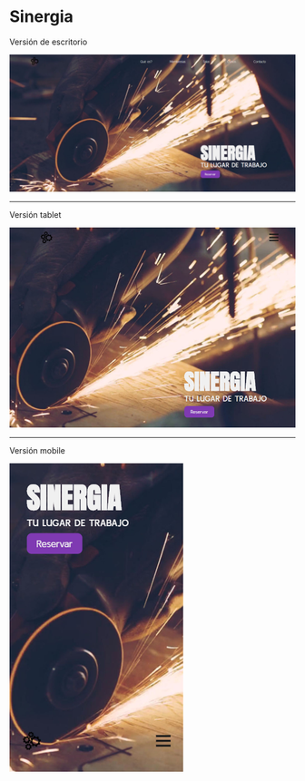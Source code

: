 # Sinergia

Versión de escritorio


![Versión de escritorio](https://github.com/leisosag/sinergia/blob/master/img/desktop%20version.png)
___

Versión tablet


![Version tablet](https://github.com/leisosag/sinergia/blob/master/img/tablet%20version.png)
___

Versión mobile


![Version mobile](https://github.com/leisosag/sinergia/blob/master/img/mobile%20version.png)
